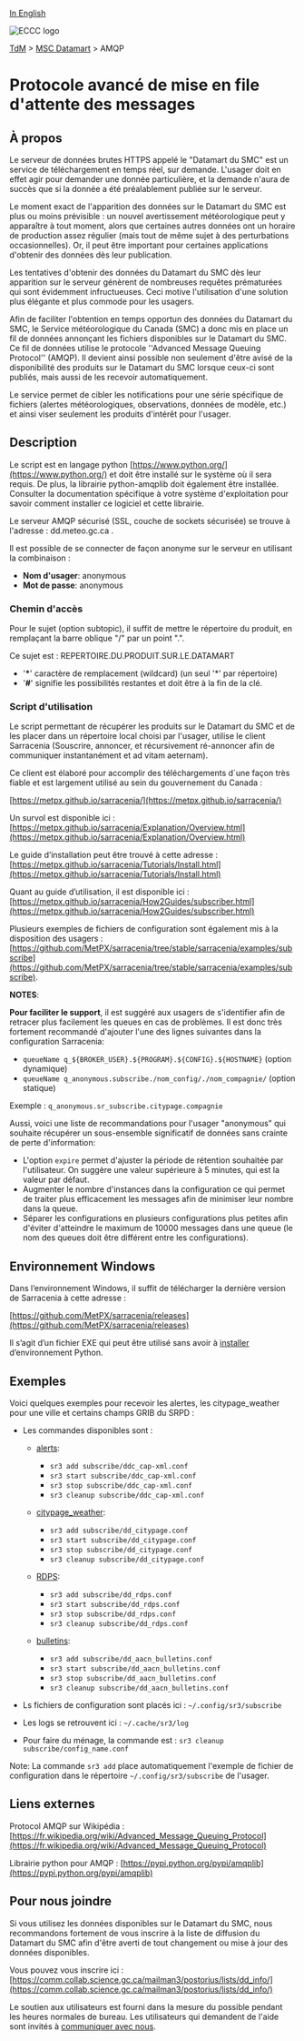 [In English](amqp_en.md)

![ECCC logo](../img_eccc-logo.png)

[TdM](../readme_fr.md) > [MSC Datamart](readme_fr.md) > AMQP


# Protocole avancé de mise en file d'attente des messages

## À propos

Le serveur de données brutes HTTPS appelé le "Datamart du SMC" est un service de téléchargement en temps réel, sur demande. L'usager doit en effet agir pour demander une donnée particulière, et la demande n'aura de succès que si la donnée a été préalablement publiée sur le serveur. 

Le moment exact de l'apparition des données sur le Datamart du SMC est plus ou moins prévisible : un nouvel avertissement météorologique peut y apparaître à tout moment, alors que certaines autres données ont un horaire de production assez régulier (mais tout de même sujet à des perturbations occasionnelles). Or, il peut être important pour certaines applications d'obtenir des données dès leur publication. 

Les tentatives d'obtenir des données du Datamart du SMC dès leur apparition sur le serveur génèrent de nombreuses requêtes prématurées qui sont évidemment infructueuses. Ceci motive l'utilisation d'une solution plus élégante et plus commode pour les usagers.

Afin de faciliter l'obtention en temps opportun des données du Datamart du SMC, le Service météorologique du Canada (SMC) a donc mis en place un fil de données annonçant les fichiers disponibles sur le Datamart du SMC. Ce fil de données utilise le protocole ''Advanced Message Queuing Protocol'' (AMQP). Il devient ainsi possible non seulement d'être avisé de la disponibilité des produits sur le Datamart du SMC lorsque ceux-ci sont publiés, mais aussi de les recevoir automatiquement. 

Le service permet de cibler les notifications pour une série spécifique de fichiers (alertes météorologiques, observations, données de modèle, etc.) et ainsi viser seulement les produits d'intérêt pour l'usager.


## Description

Le script est en langage python [https://www.python.org/](https://www.python.org/) et doit être installé sur le système où il sera requis. De plus, la librairie python-amqplib doit également être installée. Consulter la documentation spécifique à votre système d'exploitation pour savoir comment installer ce logiciel et cette librairie.

Le serveur AMQP sécurisé (SSL, couche de sockets sécurisée) se trouve à l'adresse : dd.meteo.gc.ca .

Il est possible de se connecter de façon anonyme sur le serveur en utilisant la combinaison :

- __Nom d'usager__: anonymous
- __Mot de passe__: anonymous

### Chemin d'accès

Pour le sujet (option subtopic), il suffit de mettre le répertoire du produit, en remplaçant la barre oblique "/" par un point ".". 

Ce sujet est : REPERTOIRE.DU.PRODUIT.SUR.LE.DATAMART

- '__\*__' caractère de remplacement (wildcard) (un seul '*' par répertoire)
- '__#__' signifie les possibilités restantes et doit être à la fin de la clé.

### Script d'utilisation

Le script permettant de récupérer les produits sur le Datamart du SMC et de les placer dans un répertoire local choisi par l'usager, utilise le client Sarracenia (Souscrire, annoncer, et récursivement ré-annoncer afin de communiquer instantanément et ad vitam aeternam). 

Ce client est élaboré pour accomplir des téléchargements d´une façon très fiable et est largement utilisé au sein du gouvernement du Canada :

[https://metpx.github.io/sarracenia/](https://metpx.github.io/sarracenia/)

Un survol est disponible ici : [https://metpx.github.io/sarracenia/Explanation/Overview.html](https://metpx.github.io/sarracenia/Explanation/Overview.html)

Le guide d’installation peut être trouvé à cette adresse : [https://metpx.github.io/sarracenia/Tutorials/Install.html](https://metpx.github.io/sarracenia/Tutorials/Install.html)

Quant au guide d’utilisation, il est disponible ici : [https://metpx.github.io/sarracenia/How2Guides/subscriber.html](https://metpx.github.io/sarracenia/How2Guides/subscriber.html)

Plusieurs exemples de fichiers de configuration sont également mis à la disposition des usagers : [https://github.com/MetPX/sarracenia/tree/stable/sarracenia/examples/subscribe](https://github.com/MetPX/sarracenia/tree/stable/sarracenia/examples/subscribe).

__NOTES__:

__Pour faciliter le support__, il est suggéré aux usagers de s'identifier afin de retracer plus facilement les queues en cas de problèmes. Il est donc très fortement recommandé d'ajouter l'une des lignes suivantes dans la configuration Sarracenia:

* `queueName q_${BROKER_USER}.${PROGRAM}.${CONFIG}.${HOSTNAME}`  (option dynamique)
* `queueName q_anonymous.subscribe./nom_config/./nom_compagnie/` (option statique)

Exemple : `q_anonymous.sr_subscribe.citypage.compagnie`

Aussi, voici une liste de recommandations pour l'usager "anonymous" qui souhaite récupérer un sous-ensemble significatif de données sans crainte de perte d'information:

* L'option `expire` permet d'ajuster la période de rétention souhaitée par l'utilisateur. On suggère une valeur supérieure à 5 minutes, qui est la valeur par défaut.  
* Augmenter le nombre d'instances dans la configuration ce qui permet de traiter plus efficacement les messages afin de minimiser leur nombre dans la queue.
* Séparer les configurations en plusieurs configurations plus petites afin d'éviter d'atteindre le maximum de 10000 messages dans une queue (le nom des queues doit être différent entre les configurations).

## Environnement Windows

Dans l’environnement Windows, il suffit de télécharger la dernière version de Sarracenia à cette adresse :

[https://github.com/MetPX/sarracenia/releases](https://github.com/MetPX/sarracenia/releases)

Il s’agit d’un fichier EXE qui peut être utilisé sans avoir à [installer](https://github.com/MetPX/sarracenia/blob/master/doc/fr/Install.rst) d’environnement Python.

## Exemples

Voici quelques exemples pour recevoir les alertes, les citypage_weather pour une ville et certains champs GRIB du SRPD :

* Les commandes disponibles sont :

    * [alerts](https://github.com/MetPX/sarracenia/blob/development/sarracenia/examples/subscribe/ddc_cap-xml.conf):
    
        * `sr3 add subscribe/ddc_cap-xml.conf`
        * `sr3 start subscribe/ddc_cap-xml.conf`
        * `sr3 stop subscribe/ddc_cap-xml.conf`
        * `sr3 cleanup subscribe/ddc_cap-xml.conf`
	
    * [citypage_weather](https://github.com/MetPX/sarracenia/blob/development/sarracenia/examples/subscribe/dd_citypage.conf):
    
        * `sr3 add subscribe/dd_citypage.conf`
        * `sr3 start subscribe/dd_citypage.conf`
        * `sr3 stop subscribe/dd_citypage.conf`
        * `sr3 cleanup subscribe/dd_citypage.conf`
	
    * [RDPS](https://github.com/MetPX/sarracenia/blob/development/sarracenia/examples/subscribe/dd_citypage.conf):
    
        * `sr3 add subscribe/dd_rdps.conf`
        * `sr3 start subscribe/dd_rdps.conf` 
        * `sr3 stop subscribe/dd_rdps.conf`
        * `sr3 cleanup subscribe/dd_rdps.conf`
	
    * [bulletins](https://github.com/MetPX/sarracenia/blob/development/sarracenia/examples/subscribe/dd_aacn_bulletins.conf):

        * `sr3 add subscribe/dd_aacn_bulletins.conf`
        * `sr3 start subscribe/dd_aacn_bulletins.conf`
        * `sr3 stop subscribe/dd_aacn_bulletins.conf`
        * `sr3 cleanup subscribe/dd_aacn_bulletins.conf`

* Ls fichiers de configuration sont placés ici :  `~/.config/sr3/subscribe`
* Les logs se retrouvent ici :  `~/.cache/sr3/log`
* Pour faire du ménage, la commande est : `sr3 cleanup subscribe/config_name.conf` 

Note: La commande `sr3 add` place automatiquement l'exemple de fichier de configuration dans le répertoire `~/.config/sr3/subscribe` de l'usager.

## Liens externes

Protocol AMQP sur Wikipédia :
[https://fr.wikipedia.org/wiki/Advanced_Message_Queuing_Protocol](https://fr.wikipedia.org/wiki/Advanced_Message_Queuing_Protocol)

Librairie python pour AMQP :
[https://pypi.python.org/pypi/amqplib](https://pypi.python.org/pypi/amqplib)

## Pour nous joindre

Si vous utilisez les données disponibles sur le Datamart du SMC, nous recommandons fortement de vous inscrire à la liste de diffusion du Datamart du SMC afin d'être averti de tout changement ou mise à jour des données disponibles.

Vous pouvez vous inscrire ici :
[https://comm.collab.science.gc.ca/mailman3/postorius/lists/dd_info/](https://comm.collab.science.gc.ca/mailman3/postorius/lists/dd_info/)

Le soutien aux utilisateurs est fourni dans la mesure du possible pendant les heures normales de bureau. Les utilisateurs qui demandent de l'aide sont invités à [communiquer avec nous](https://meteo.gc.ca/mainmenu/contact_us_f.html).
